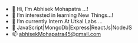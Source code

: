- 👋 Hi, I’m Abhisek Mohapatra ...!
- 👀 I’m interested in learning New Things...!
- 🌱 I’m currently Intern At Utkal Labs ...
- 💞️ JavaScript|MongoDb|Express|ReactJs|NodeJS
- 📫 abhisekMohapatra45@gmail.com

<!---
AbhisekMohapatra45/AbhisekMohapatra45 is a ✨ special ✨ repository because its `README.md` (this file) appears on your GitHub profile.
You can click the Preview link to take a look at your changes.
--->
